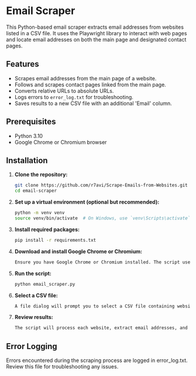 # Email Scraper

This Python-based email scraper extracts email addresses from websites listed in a CSV file. It uses the Playwright library to interact with web pages and locate email addresses on both the main page and designated contact pages.

## Features

- Scrapes email addresses from the main page of a website.
- Follows and scrapes contact pages linked from the main page.
- Converts relative URLs to absolute URLs.
- Logs errors to `error_log.txt` for troubleshooting.
- Saves results to a new CSV file with an additional 'Email' column.

## Prerequisites

- Python 3.10
- Google Chrome or Chromium browser

## Installation

1. **Clone the repository:**

   ```bash
   git clone https://github.com/r7avi/Scrape-Emails-from-Websites.git
   cd email-scraper

2. **Set up a virtual environment (optional but recommended):**

   ```bash
   python -m venv venv
   source venv/bin/activate  # On Windows, use `venv\Scripts\activate`

3. **Install required packages:**
   
   ```bash
   pip install -r requirements.txt


4. **Download and install Google Chrome or Chromium:**

   ```bash
   Ensure you have Google Chrome or Chromium installed. The script uses Playwright's Chromium driver by default but you can specify the path to Chrome if needed.

5. **Run the script:**

   ```bash
   python email_scraper.py

6. **Select a CSV file:**

   ```bash
   A file dialog will prompt you to select a CSV file containing website URLs. Ensure the CSV file has a column named Website.

7. **Review results:**

   ```bash
   The script will process each website, extract email addresses, and save the results to a new CSV file with an added Email column.


## Error Logging

Errors encountered during the scraping process are logged in error_log.txt. Review this file for troubleshooting any issues.







